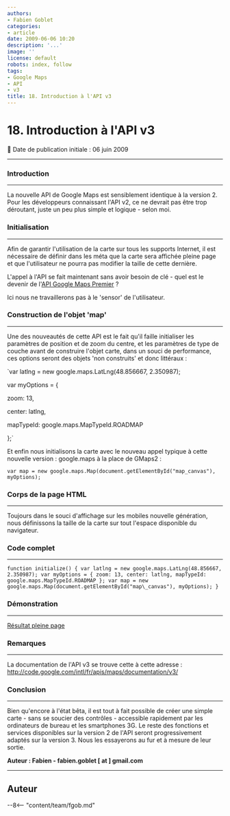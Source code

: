 ```yaml
---
authors:
- Fabien Goblet
categories:
- article
date: 2009-06-06 10:20
description: '...'
image: ''
license: default
robots: index, follow
tags:
- Google Maps
- API
- v3
title: 18. Introduction à l'API v3
---
```


# 18. Introduction à l'API v3


:calendar: Date de publication initiale : 06 juin 2009


----





### Introduction




---


La nouvelle API de Google Maps est sensiblement identique à la version 2. Pour les développeurs connaissant l'API v2, ce ne devrait pas être trop déroutant, juste un peu plus simple et logique - selon moi.  



### Initialisation




---


Afin de garantir l'utilisation de la carte sur tous les supports Internet, il est nécessaire de définir dans les méta que la carte sera affichée pleine page et que l'utilisateur ne pourra pas modifier la taille de cette dernière.  



L'appel à l'API se fait maintenant sans avoir besoin de clé - quel est le devenir de l'[API Google Maps Premier](http://www.google.fr/enterprise/maps/) ?  



Ici nous ne travaillerons pas à le 'sensor' de l'utilisateur.  



### Construction de l'objet 'map'




---


Une des nouveautés de cette API est le fait qu'il faille initialiser les paramètres de position et de zoom du centre, et les paramètres de type de couche avant de construire l'objet carte, dans un souci de performance, ces options seront des objets 'non construits' et donc littéraux :  

`var latlng = new google.maps.LatLng(48.856667, 2.350987);  

var myOptions = {  

zoom: 13,  

center: latlng,  

mapTypeId: google.maps.MapTypeId.ROADMAP  

};`  

Et enfin nous initialisons la carte avec le nouveau appel typique à cette nouvelle version : google.maps à la place de GMaps2 :  

`var map = new google.maps.Map(document.getElementById("map_canvas"), myOptions);`  



### Corps de la page HTML




---


Toujours dans le souci d'affichage sur les mobiles nouvelle génération, nous définissons la taille de la carte sur tout l'espace disponible du navigateur.  





### Code complet




---


`function initialize() {
var latlng = new google.maps.LatLng(48.856667, 2.350987);
var myOptions = {
zoom: 13,
center: latlng,
mapTypeId: google.maps.MapTypeId.ROADMAP
};
var map = new google.maps.Map(document.getElementById("map\_canvas"), myOptions);
}`  



### Démonstration




---






[Résultat pleine page](http://88.191.39.115/fabien/geotribu/%5bgeotribu%5d_Google-Maps_tuto18.html)


### Remarques




---


La documentation de l'API v3 se trouve cette à cette adresse : <http://code.google.com/intl/fr/apis/maps/documentation/v3/>


### Conclusion




---


Bien qu'encore à l'état bêta, il est tout à fait possible de créer une simple carte - sans se soucier des contrôles - accessible rapidement par les ordinateurs de bureau et les smartphones 3G.
Le reste des fonctions et services disponibles sur la version 2 de l'API seront progressivement adaptés sur la version 3.
Nous les essayerons au fur et à mesure de leur sortie.


**Auteur : Fabien - fabien.goblet [ at ] gmail.com**




----

## Auteur

--8<-- "content/team/fgob.md"
